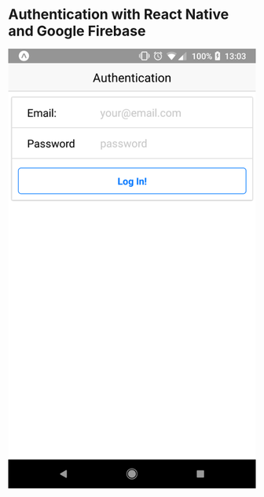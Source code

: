 # Authentication with React Native and Google Firebase

![alt text](https://github.com/czhu6515/auth-react-native/blob/master/assets/Screenshot_20181203-130302.png)
